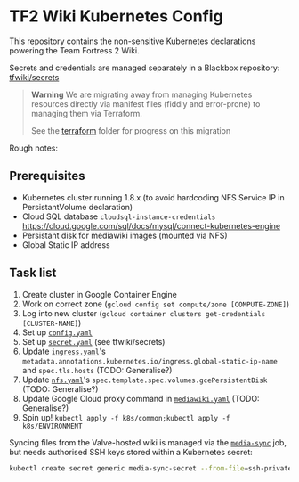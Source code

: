 # TF2 Wiki Kubernetes Config

This repository contains the non-sensitive Kubernetes declarations powering the Team Fortress 2 Wiki.

Secrets and credentials are managed separately in a Blackbox repository: [tfwiki/secrets](https://github.com/tfwiki/secrets)

> **Warning**
> We are migrating away from managing Kubernetes resources directly via manifest files (fiddly and error-prone) to managing them via Terraform.
>
> See the [terraform](./terraform) folder for progress on this migration

Rough notes:

## Prerequisites

- Kubernetes cluster running 1.8.x (to avoid hardcoding NFS Service IP in PersistantVolume declaration)
- Cloud SQL database `cloudsql-instance-credentials` <https://cloud.google.com/sql/docs/mysql/connect-kubernetes-engine>
- Persistant disk for mediawiki images (mounted via NFS)
- Global Static IP address

## Task list

1. Create cluster in Google Container Engine
2. Work on correct zone (`gcloud config set compute/zone [COMPUTE-ZONE]`)
3. Log into new cluster (`gcloud container clusters get-credentials [CLUSTER-NAME]`)
4. Set up [`config.yaml`](k8s/common/config.yaml.example)
5. Set up [`secret.yaml`](k8s/common/secret.yaml.example) (see tfwiki/secrets)
6. Update [`ingress.yaml`](k8s/prod/ingress.yaml)'s `metadata.annotations.kubernetes.io/ingress.global-static-ip-name` and `spec.tls.hosts` (TODO: Generalise?)
7. Update [`nfs.yaml`](k8s/prod/nfs.yaml)'s `spec.template.spec.volumes.gcePersistentDisk` (TODO: Generalise?)
8. Update Google Cloud proxy command in [`mediawiki.yaml`](k8s/prod/mediawiki.yaml) (TODO: Generalise?)
9. Spin up! `kubectl apply -f k8s/common;kubectl apply -f k8s/ENVIRONMENT`

Syncing files from the Valve-hosted wiki is managed via the [`media-sync`](k8s/common/media-sync.yaml) job, but needs authorised SSH keys stored within a Kubernetes secret:

```sh
kubectl create secret generic media-sync-secret --from-file=ssh-privatekey=/path/to/.ssh/id_rsa --from-file=ssh-publickey=/path/to/.ssh/id_rsa.pub
```
